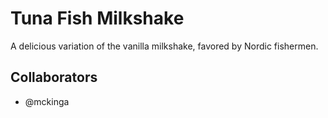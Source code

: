 # Tuna Fish Milkshake
A delicious variation of the vanilla milkshake, favored by Nordic fishermen.

## Collaborators
- @mckinga
